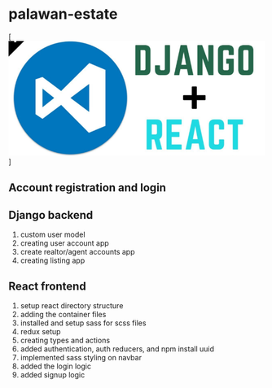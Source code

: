 # palawan-estate

[![django-react](https://github.com/RichardRosario/palawan-estate/blob/main/django-react.png)]

## Account registration and login

## Django backend

1. custom user model
2. creating user account app
3. create realtor/agent accounts app
4. creating listing app

## React frontend

1. setup react directory structure
2. adding the container files
3. installed and setup sass for scss files
4. redux setup
5. creating types and actions
6. added authentication, auth reducers, and npm install uuid
7. implemented sass styling on navbar
8. added the login logic
9. added signup logic
